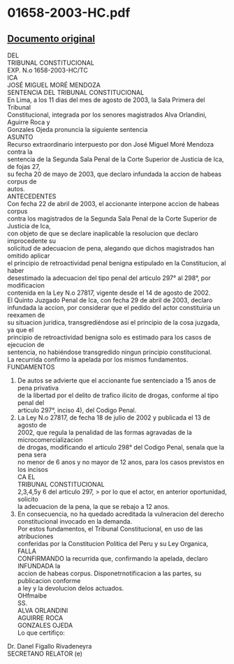 
01658-2003-HC.pdf
=================
  
[Documento original](https://tc.gob.pe/jurisprudencia/2003/01658-2003-HC.pdf)  
---  
DEL  
TRIBUNAL CONSTITUCIONAL  
EXP. N.o 1658-2003-HC/TC  
ICA  
JOSÉ MIGUEL MORÉ MENDOZA  
SENTENCIA DEL TRIBUNAL CONSTITUCIONAL  
En Lima, a los 11 dias del mes de agosto de 2003, la Sala Primera del Tribunal  
Constitucional, integrada por los senores magistrados Alva Orlandini, Aguirre Roca y  
Gonzales Ojeda pronuncia la siguiente sentencia  
ASUNTO  
Recurso extraordinario interpuesto por don José Miguel Moré Mendoza contra la  
sentencia de la Segunda Sala Penal de la Corte Superior de Justicia de Ica, de fojas 27,  
su fecha 20 de mayo de 2003, que declaro infundada la accion de habeas corpus de  
autos.  
ANTECEDENTES  
Con fecha 22 de abril de 2003, el accionante interpone accion de habeas corpus  
contra los magistrados de la Segunda Sala Penal de la Corte Superior de Justicia de Ica,  
con objeto de que se declare inaplicable la resolucion que declaro improcedente su  
solicitud de adecuacion de pena, alegando que dichos magistrados han omitido aplicar  
el principio de retroactividad penal benigna estipulado en la Constitucion, al haber  
desestimado la adecuacion del tipo penal del articulo 297° al 298°, por modificacion  
contenida en la Ley N.o 27817, vigente desde el 14 de agosto de 2002.  
El Quinto Juzgado Penal de Ica, con fecha 29 de abril de 2003, declaro  
infundada la accion, por considerar que el pedido del actor constituiria un reexamen de  
su situacion juridica, transgrediéndose asi el principio de la cosa juzgada, ya que el  
principio de retroactividad benigna solo es estimado para los casos de ejecucion de  
sentencia, no habiéndose transgredido ningun principio constitucional.  
La recurrida confirmo la apelada por los mismos fundamentos.  
FUNDAMENTOS  
1. De autos se advierte que el accionante fue sentenciado a 15 anos de pena privativa  
de la libertad por el delito de trafico ilicito de drogas, conforme al tipo penal del  
articulo 297°, inciso 4), del Codigo Penal.  
2. La Ley N.o 27817, de fecha 18 de julio de 2002 y publicada el 13 de agosto de  
2002, que regula la penalidad de las formas agravadas de la microcomercializacion  
de drogas, modificando el articulo 298° del Codigo Penal, senala que la pena sera  
no menor de 6 anos y no mayor de 12 anos, para los casos previstos en los incisos  
CA EL  
TRIBUNAL CONSTITUCIONAL  
2,3,4,5y 6 del articulo 297, > por lo que el actor, en anterior oportunidad, solicito  
la adecuacion de la pena, la que se rebajo a 12 anos.  
3. En consecuencia, no ha quedado acreditada la vulneracion del derecho  
constitucional invocado en la demanda.  
Por estos fundamentos, el Tribunal Constitucional, en uso de las atribuciones  
conferidas por la Constitucion Politica del Peru y su Ley Organica,  
FALLA  
CONFIRMANDO la recurrida que, confirmando la apelada, declaro INFUNDADA la  
accion de habeas corpus. Disponetrnotificacion a las partes, su publicacion conforme  
a ley y la devolucion delos actuados.  
OHfmaibe  
SS.  
ALVA ORLANDINI  
AGUIRRE ROCA  
GONZALES OJEDA  
Lo que certifiço:  
  
Dr. Danel Figallo Rivadeneyra  
SECRETANO RELATOR (e)